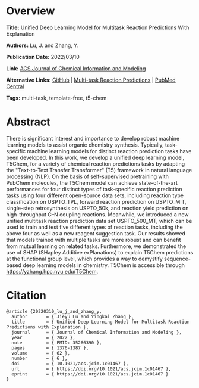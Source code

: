 # Overview
**Title:**
Unified Deep Learning Model for Multitask Reaction Predictions With Explanation

**Authors:**
Lu, J. and Zhang, Y.

**Publication Date:**
2022/03/10

**Link:**
[ACS Journal of Chemical Information and Modeling](https://pubs.acs.org/doi/10.1021/acs.jcim.1c01467)

**Alternative Links:**
[GitHub](https://github.com/HelloJocelynLu/t5chem) |
[Multi-task Reaction Predictions](https://yzhang.hpc.nyu.edu/T5Chem) |
[PubMed Central](https://pmc.ncbi.nlm.nih.gov/articles/PMC8960360)

**Tags:**
multi-task, template-free, t5-chem


# Abstract
There is significant interest and importance to develop robust machine learning models to assist organic chemistry synthesis.
Typically, task-specific machine learning models for distinct reaction prediction tasks have been developed.
In this work, we develop a unified deep learning model, T5Chem, for a variety of chemical reaction predictions tasks by adapting the "Text-to-Text Transfer Transformer" (T5) framework in natural language processing (NLP).
On the basis of self-supervised pretraining with PubChem molecules, the T5Chem model can achieve state-of-the-art performances for four distinct types of task-specific reaction prediction tasks using four different open-source data sets, including reaction type classification on USPTO_TPL, forward reaction prediction on USPTO_MIT, single-step retrosynthesis on USPTO_50k, and reaction yield prediction on high-throughput C–N coupling reactions.
Meanwhile, we introduced a new unified multitask reaction prediction data set USPTO_500_MT, which can be used to train and test five different types of reaction tasks, including the above four as well as a new reagent suggestion task.
Our results showed that models trained with multiple tasks are more robust and can benefit from mutual learning on related tasks.
Furthermore, we demonstrated the use of SHAP (SHapley Additive exPlanations) to explain T5Chem predictions at the functional group level, which provides a way to demystify sequence-based deep learning models in chemistry.
T5Chem is accessible through https://yzhang.hpc.nyu.edu/T5Chem.


# Citation
```
@article {20220310_lu_j_and_zhang_y,
  author       = { Jieyu Lu and Yingkai Zhang },
  title        = { Unified Deep Learning Model for Multitask Reaction Predictions with Explanation },
  journal      = { Journal of Chemical Information and Modeling },
  year         = { 2022 },
  note         = { PMID: 35266390 },
  pages        = { 1376-1387 },
  volume       = { 62 },
  number       = { 6 },
  doi          = { 10.1021/acs.jcim.1c01467 },
  url          = { https://doi.org/10.1021/acs.jcim.1c01467 },
  eprint       = { https://doi.org/10.1021/acs.jcim.1c01467 }
}
```
